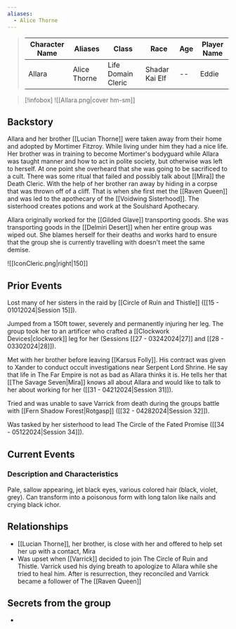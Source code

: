 ```yaml
---
aliases:
  - Alice Thorne
---
```


>  Character Name | Aliases | Class | Race | Age| Player Name |
>  -- | -- | -- | -- | -- |--|
> Allara | Alice Thorne | Life Domain Cleric | Shadar Kai Elf|--|Eddie|

> [!infobox]
> ![[Allara.png|cover hm-sm]]



## Backstory
Allara and her brother [[Lucian Thorne]] were taken away from their home and adopted by Mortimer Fitzroy. While living under him they had a nice life. Her brother was in training to become Mortimer's bodyguard while Allara was taught manner and how to act in polite society, but otherwise was left to herself. At one point she overheard that she was going to be sacrificed to a cult. There was some ritual that failed and possibly talk about [[Mira]] the Death Cleric. With the help of her brother ran away by hiding in a corpse that was thrown off of a cliff. That is when she first met the [[Raven Queen]] and was led to the apothecary of the [[Voidwing Sisterhood]]. The sisterhood creates potions and work at the Soulshard Apothecary.

Allara originally worked for the [[Gilded Glave]] transporting goods. She was transporting goods in the [[Delmiri Desert]] when her entire group was wiped out. She blames herself for their deaths and works hard to ensure that the group she is currently travelling with doesn't meet the same demise.

![[IconCleric.png|right|150]]
## Prior Events
Lost many of her sisters in the raid by [[Circle of Ruin and Thistle]] ([[15 - 01012024|Session 15]]).

Jumped from a 150ft tower, severely and permanently injuring her leg. The group took her to an artificer who crafted a [[Clockwork Devices|clockwork]] leg for her (Sessions [[27 - 03242024|27]] and [[28 - 03302024|28]]). 

Met with her brother before leaving [[Karsus Folly]]. His contract was given to Xander to conduct occult investigations near Serpent Lord Shrine. He say that life in The Far Empire is not as bad as Allara thinks it is. He tells her that [[The Savage Seven|Mira]] knows all about Allara and would like to talk to her about working for her ([[31 - 04212024|Session 31]]).

Tried and was unable to save Varrick from death during the groups battle with [[Fern Shadow Forest|Rotgasp]] ([[32 - 04282024|Session 32]]).

Was tasked by her sisterhood to lead The Circle of the Fated Promise ([[34 - 05122024|Session 34]]).

## Current Events


### Description and Characteristics
Pale, sallow appearing, jet black eyes, various colored hair (black, violet, grey). Can transform into a poisonous form with long talon like nails and crying black ichor. 

## Relationships
- [[Lucian Thorne]], her brother, is close with her and offered to help set her up with a contact, Mira
- Was upset when [[Varrick]] decided to join The Circle of Ruin and Thistle. Varrick used his dying breath to apologize to Allara while she tried to heal him. After is resurrection, they reconciled and Varrick became a follower of The [[Raven Queen]] 

## Secrets from the group
- 
